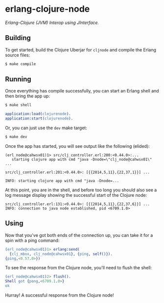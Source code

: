 # erlang-clojure-node

*Erlang-Clojure (JVM) Interop using JInterface.*

## Building

To get started, build the Clojure Uberjar for ``cljnode`` and compile the
Erlang source files:

```bash
$ make compile
```

## Running

Once everything has compile successfully, you can start an Erlang shell and
then bring the app up:

```bash
$ make shell
```

```erlang
application:load(clojurenode).
application:start(clojurenode).
```

Or, you can just use the ``dev`` make target:

```bash
$ make dev
```

Once the app has started, you will see output like the following (elided):

```
(erl_node@cahwsx01)1> src/clj_controller.erl:200:<0.44.0>:...
   starting clojure app with cmd "java -Dnode=\"clj_node@cahwsx01\" ...

src/clj_controller.erl:201:<0.44.0>: [{{2014,5,11},{22,37,1}}] ...

INFO: starting clojure app with cmd "java -Dnode=...
```

At this point, you are in the shell, and before too long you should also see
a log message display showing the successful start of the Clojure node:

```
src/clj_controller.erl:131:<0.44.0>: [{{2014,5,11},{22,37,6}}] ...
INFO: connection to java node established, pid <6709.1.0>
```

## Using

Now that you've got both ends of the connection up, you can take it for a
spin with a ping command:

```erlang
(erl_node@cahwsx01)1> erlang:send(
  {clj_mbox, clj_node@cahwsx01}, {ping, self()}).
{ping,<0.57.0>})
```

To see the response from the Clojure node, you'll need to flush the shell:

```erlang
(erl_node@cahwsx01)2> flush().
Shell got {pong,<6709.1.0>}
ok
```

Hurray! A successful response from the Clojure node!
